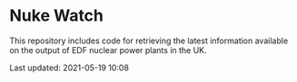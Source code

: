 # Nuke Watch

This repository includes code for retrieving the latest information available on the output of EDF nuclear power plants in the UK.

Last updated: 2021-05-19 10:08